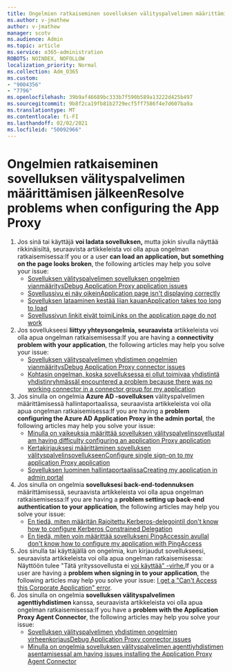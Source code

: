 ```yaml
---
title: Ongelmien ratkaiseminen sovelluksen välityspalvelimen määrittämisessä
ms.author: v-jmathew
author: v-jmathew
manager: scotv
ms.audience: Admin
ms.topic: article
ms.service: o365-administration
ROBOTS: NOINDEX, NOFOLLOW
localization_priority: Normal
ms.collection: Adm_O365
ms.custom:
- "9004356"
- "7796"
ms.openlocfilehash: 39b9af46689bc333b7f590b589a13222d425b497
ms.sourcegitcommit: 9b8f2ca19fb81b2729ecf5ff7586f4e7d607ba9a
ms.translationtype: MT
ms.contentlocale: fi-FI
ms.lasthandoff: 02/02/2021
ms.locfileid: "50092966"
---
```

# <a name="resolve-problems-when-configuring-the-app-proxy"></a><span data-ttu-id="3a0da-102">Ongelmien ratkaiseminen sovelluksen välityspalvelimen määrittämisen jälkeen</span><span class="sxs-lookup"><span data-stu-id="3a0da-102">Resolve problems when configuring the App Proxy</span></span>

1. <span data-ttu-id="3a0da-103">Jos sinä tai käyttäjä **voi ladata sovelluksen,** mutta jokin sivulla näyttää rikkinäisiltä, seuraavista artikkeleista voi olla apua ongelman ratkaisemisessa:</span><span class="sxs-lookup"><span data-stu-id="3a0da-103">If you or a user **can load an application, but something on the page looks broken**, the following articles may help you solve your issue:</span></span>
    - [<span data-ttu-id="3a0da-104">Sovelluksen välityspalvelimen sovelluksen ongelmien vianmääritys</span><span class="sxs-lookup"><span data-stu-id="3a0da-104">Debug Application Proxy application issues</span></span>](https://docs.microsoft.com/azure/active-directory/manage-apps/application-proxy-debug-apps)
    - [<span data-ttu-id="3a0da-105">Sovellussivu ei näy oikein</span><span class="sxs-lookup"><span data-stu-id="3a0da-105">Application page isn't displaying correctly</span></span>](https://docs.microsoft.com/azure/active-directory/application-proxy-page-appearance-broken-problem)
    - [<span data-ttu-id="3a0da-106">Sovelluksen lataaminen kestää liian kauan</span><span class="sxs-lookup"><span data-stu-id="3a0da-106">Application takes too long to load</span></span>](https://docs.microsoft.com/azure/active-directory/application-proxy-page-load-speed-problem)
    - [<span data-ttu-id="3a0da-107">Sovellussivun linkit eivät toimi</span><span class="sxs-lookup"><span data-stu-id="3a0da-107">Links on the application page do not work</span></span>](https://docs.microsoft.com/azure/active-directory/application-proxy-page-links-broken-problem)
2. <span data-ttu-id="3a0da-108">Jos sovellukseesi **liittyy yhteysongelmia, seuraavista** artikkeleista voi olla apua ongelman ratkaisemisessa:</span><span class="sxs-lookup"><span data-stu-id="3a0da-108">If you are having a **connectivity problem with your application**, the following articles may help you solve your issue:</span></span>
    - [<span data-ttu-id="3a0da-109">Sovelluksen välityspalvelimen yhdistimen ongelmien vianmääritys</span><span class="sxs-lookup"><span data-stu-id="3a0da-109">Debug Application Proxy connector issues</span></span>](https://docs.microsoft.com/azure/active-directory/manage-apps/application-proxy-debug-connectors)
    - [<span data-ttu-id="3a0da-110">Kohtasin ongelman, koska sovelluksessa ei ollut toimivaa yhdistintä yhdistinryhmässä</span><span class="sxs-lookup"><span data-stu-id="3a0da-110">I encountered a problem because there was no working connector in a connector group for my application</span></span>](https://docs.microsoft.com/azure/active-directory/application-proxy-connectivity-no-working-connector)
3. <span data-ttu-id="3a0da-111">Jos sinulla on ongelmia **Azure AD -sovelluksen** välityspalvelimen määrittämisessä hallintaportaalissa, seuraavista artikkeleista voi olla apua ongelman ratkaisemisessa:</span><span class="sxs-lookup"><span data-stu-id="3a0da-111">If you are having a **problem configuring the Azure AD Application Proxy in the admin portal**, the following articles may help you solve your issue:</span></span>
    - [<span data-ttu-id="3a0da-112">Minulla on vaikeuksia määrittää sovelluksen välityspalvelinsovellusta</span><span class="sxs-lookup"><span data-stu-id="3a0da-112">I am having difficulty configuring an application Proxy application</span></span>](https://docs.microsoft.com/azure/active-directory/application-proxy-config-how-to)
    - [<span data-ttu-id="3a0da-113">Kertakirjauksesi määrittäminen sovelluksen välityspalvelinsovellukseen</span><span class="sxs-lookup"><span data-stu-id="3a0da-113">Configure single sign-on to my application Proxy application</span></span>](https://docs.microsoft.com/azure/active-directory/application-proxy-config-sso-how-to)
    - [<span data-ttu-id="3a0da-114">Sovelluksen luominen hallintaportaalissa</span><span class="sxs-lookup"><span data-stu-id="3a0da-114">Creating my application in admin portal</span></span>](https://docs.microsoft.com/azure/active-directory/application-proxy-config-problem)
4. <span data-ttu-id="3a0da-115">Jos sinulla on ongelmia **sovelluksesi back-end-todennuksen** määrittämisessä, seuraavista artikkeleista voi olla apua ongelman ratkaisemisessa:</span><span class="sxs-lookup"><span data-stu-id="3a0da-115">If you are having a **problem setting up back-end authentication to your application**, the following articles may help you solve your issue:</span></span>
    - [<span data-ttu-id="3a0da-116">En tiedä, miten määritän Rajoitettu Kerberos-delegointi</span><span class="sxs-lookup"><span data-stu-id="3a0da-116">I don't know how to configure Kerberos Constrained Delegation</span></span>](https://docs.microsoft.com/azure/active-directory/application-proxy-back-end-kerberos-constrained-delegation-how-to)
    - [<span data-ttu-id="3a0da-117">En tiedä, miten voin määrittää sovellukseni PingAccessin avulla</span><span class="sxs-lookup"><span data-stu-id="3a0da-117">I don't know how to configure my application with PingAccess</span></span>](https://docs.microsoft.com/azure/active-directory/application-proxy-back-end-ping-access-how-to)
5. <span data-ttu-id="3a0da-118">Jos sinulla tai käyttäjällä on ongelmia, kun kirjaudut sovellukseesi, seuraavista artikkeleista voi olla apua ongelman ratkaisemisessa: Näyttöön tulee "Tätä yrityssovellusta ei [voi käyttää" -virhe.](https://docs.microsoft.com/azure/active-directory/application-proxy-sign-in-bad-gateway-timeout-error)</span><span class="sxs-lookup"><span data-stu-id="3a0da-118">If you or a user are having a **problem when signing in to your application**, the following articles may help you solve your issue: [I get a "Can't Access this Corporate Application" error](https://docs.microsoft.com/azure/active-directory/application-proxy-sign-in-bad-gateway-timeout-error).</span></span>
6. <span data-ttu-id="3a0da-119">Jos sinulla on ongelmia **sovelluksen välityspalvelimen agenttiyhdistimen** kanssa, seuraavista artikkeleista voi olla apua ongelman ratkaisemisessa:</span><span class="sxs-lookup"><span data-stu-id="3a0da-119">If you have a **problem with the Application Proxy Agent Connector**, the following articles may help you solve your issue:</span></span>
    - [<span data-ttu-id="3a0da-120">Sovelluksen välityspalvelimen yhdistimen ongelmien virheenkorjaus</span><span class="sxs-lookup"><span data-stu-id="3a0da-120">Debug Application Proxy connector issues</span></span>](https://docs.microsoft.com/azure/active-directory/manage-apps/application-proxy-debug-connectors)
    - [<span data-ttu-id="3a0da-121">Minulla on ongelmia sovelluksen välityspalvelimen agenttiyhdistimen asentamisessa</span><span class="sxs-lookup"><span data-stu-id="3a0da-121">I am having issues installing the Application Proxy Agent Connector</span></span>](https://docs.microsoft.com/azure/active-directory/application-proxy-connector-installation-problem)
